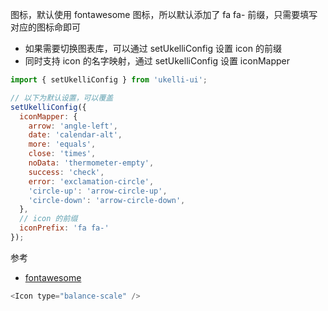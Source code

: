 图标，默认使用 fontawesome 图标，所以默认添加了 fa fa- 前缀，只需要填写对应的图标命即可

- 如果需要切换图表库，可以通过 setUkelliConfig 设置 icon 的前缀
- 同时支持 icon 的名字映射，通过 setUkelliConfig 设置 iconMapper

```js static
import { setUkelliConfig } from 'ukelli-ui';

// 以下为默认设置，可以覆盖
setUkelliConfig({
  iconMapper: {
    arrow: 'angle-left',
    date: 'calendar-alt',
    more: 'equals',
    close: 'times',
    noData: 'thermometer-empty',
    success: 'check',
    error: 'exclamation-circle',
    'circle-up': 'arrow-circle-up',
    'circle-down': 'arrow-circle-down',
  },
  // icon 的前缀
  iconPrefix: 'fa fa-'
});
```

参考

- [fontawesome](https://fontawesome.com/icons?d=gallery&m=free)

```js
<Icon type="balance-scale" />
```